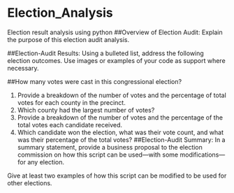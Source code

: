 # Election_Analysis
Election result analysis using python
##Overview of Election Audit: 
Explain the purpose of this election audit analysis.

##Election-Audit Results:
Using a bulleted list, address the following election outcomes. Use images or examples of your code as support where necessary.

##How many votes were cast in this congressional election?
1. Provide a breakdown of the number of votes and the percentage of total votes for each county in the precinct.
2. Which county had the largest number of votes?
3. Provide a breakdown of the number of votes and the percentage of the total votes each candidate received.
4. Which candidate won the election, what was their vote count, and what was their percentage of the total votes?
##Election-Audit Summary: 
In a summary statement, provide a business proposal to the election commission on how this script can be used—with some modifications—for any election. 

Give at least two examples of how this script can be modified to be used for other elections.





